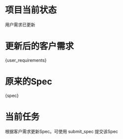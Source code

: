 # 项目当前状态

用户需求已更新

# 更新后的客户需求

{user_requirements}

# 原来的Spec

{spec}

# 当前任务

根据客户需求更新Spec。可使用 submit_spec 提交该Spec